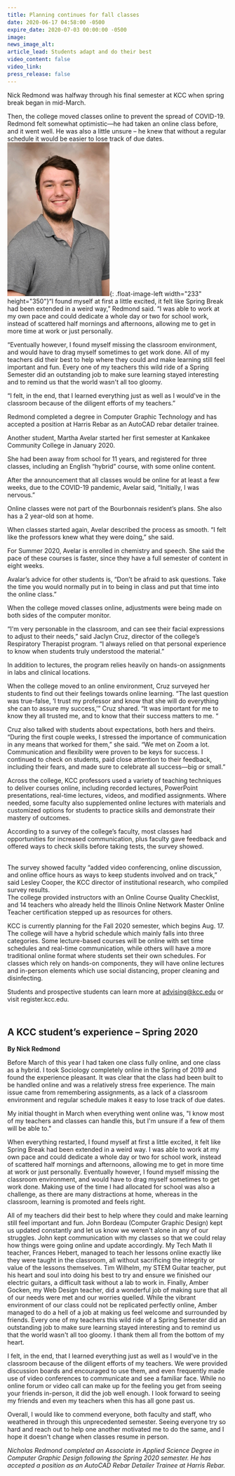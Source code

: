 ```yaml
---
title: Planning continues for fall classes
date: 2020-06-17 04:58:00 -0500
expire_date: 2020-07-03 00:00:00 -0500
image:
news_image_alt:
article_lead: Students adapt and do their best
video_content: false
video_link:
press_release: false
---
```


Nick Redmond was halfway through his final semester at KCC when spring break began in mid-March.

Then, the college moved classes online to prevent the spread of COVID-19. Redmond felt somewhat optimistic—he had taken an online class before, and it went well. He was also a little unsure – he knew that without a regular schedule it would be easier to lose track of due dates.<br>![](/uploads/nicholas-redmond---copy.JPG){: .float-image-left width="233" height="350"}“I found myself at first a little excited, it felt like Spring Break had been extended in a weird way,” Redmond said. “I was able to work at my own pace and could dedicate a whole day or two for school work, instead of scattered half mornings and afternoons, allowing me to get in more time at work or just personally.

“Eventually however, I found myself missing the classroom environment, and would have to drag myself sometimes to get work done. All of my teachers did their best to help where they could and make learning still feel important and fun. Every one of my teachers this wild ride of a Spring Semester did an outstanding job to make sure learning stayed interesting and to remind us that the world wasn't all too gloomy.

“I felt, in the end, that I learned everything just as well as I would've in the classroom because of the diligent efforts of my teachers.”&nbsp;

Redmond completed a degree in Computer Graphic Technology and has accepted a position at Harris Rebar as an AutoCAD rebar detailer trainee.

Another student, Martha Avelar started her first semester at Kankakee Community College in January 2020.

She had been away from school for 11 years, and registered for three classes, including an English “hybrid” course, with some online content.

After the announcement that all classes would be online for at least a few weeks, due to the COVID-19 pandemic, Avelar said, “Initially, I was nervous.”&nbsp;

Online classes were not part of the Bourbonnais resident’s plans. She also has a 2 year-old son at home.&nbsp;

When classes started again, Avelar described the process as smooth. “I felt like the professors knew what they were doing,” she said.&nbsp;

For Summer 2020, Avelar is enrolled in chemistry and speech. She said the pace of these courses is faster, since they have a full semester of content in eight weeks.

Avalar’s advice for other students is, “Don’t be afraid to ask questions. Take the time you would normally put in to being in class and put that time into the online class.”&nbsp;

When the college moved classes online, adjustments were being made on both sides of the computer monitor.

“I'm very personable in the classroom, and can see their facial expressions to adjust to their needs,” said Jaclyn Cruz, director of the college’s Respiratory Therapist program. “I always relied on that personal experience to know when students truly understood the material.”

In addition to lectures, the program relies heavily on hands-on assignments in labs and clinical locations.

When the college moved to an online environment, Cruz surveyed her students to find out their feelings towards online learning. “The last question was true-false, ‘I trust my professor and know that she will do everything she can to assure my success,’” Cruz shared. “It was important for me to know they all trusted me, and to know that their success matters to me. “

Cruz also talked with students about expectations, both hers and theirs.&nbsp;<br>“During the first couple weeks, I stressed the importance of communication in any means that worked for them,” she said. “We met on Zoom a lot. Communication and flexibility were proven to be keys for success. I continued to check on students, paid close attention to their feedback, including their fears, and made sure to celebrate all success—big or small.”

Across the college, KCC professors used a variety of teaching techniques to deliver courses online, including recorded lectures, PowerPoint presentations, real-time lectures, videos, and modified assignments. Where needed, some faculty also supplemented online lectures with materials and customized options for students to practice skills and demonstrate their mastery of outcomes.

According to a survey of the college’s faculty, most classes had opportunities for increased communication, plus faculty gave feedback and offered ways to check skills before taking tests, the survey showed.

<br>The survey showed faculty “added video conferencing, online discussion, and online office hours as ways to keep students involved and on track,” said Lesley Cooper, the KCC director of institutional research, who compiled survey results.<br>The college provided instructors with an Online Course Quality Checklist, and 14 teachers who already held the Illinois Online Network Master Online Teacher certification stepped up as resources for others.

KCC is currently planning for the Fall 2020 semester, which begins Aug. 17.&nbsp;<br>The college will have a hybrid schedule which mainly falls into three categories. Some lecture-based courses will be online with set time schedules and real-time communication, while others will have a more traditional online format where students set their own schedules. For classes which rely on hands-on components, they will have online lectures and in-person elements which use social distancing, proper cleaning and disinfecting.

Students and prospective students can learn more at [advising@kcc.edu](mailto:advising@kcc.edu) or visit register.kcc.edu.

## <br>A KCC student’s experience – Spring 2020

**By Nick Redmond**&nbsp;

Before March of this year I had taken one class fully online, and one class as a hybrid. I took Sociology completely online in the Spring of 2019 and found the experience pleasant. It was clear that the class had been built to be handled online and was a relatively stress free experience. The main issue came from remembering assignments, as a lack of a classroom environment and regular schedule makes it easy to lose track of due dates.

My initial thought in March when everything went online was, "I know most of my teachers and classes can handle this, but I'm unsure if a few of them will be able to."

When everything restarted, I found myself at first a little excited, it felt like Spring Break had been extended in a weird way. I was able to work at my own pace and could dedicate a whole day or two for school work, instead of scattered half mornings and afternoons, allowing me to get in more time at work or just personally. Eventually however, I found myself missing the classroom environment, and would have to drag myself sometimes to get work done. Making use of the time I had allocated for school was also a challenge, as there are many distractions at home, whereas in the classroom, learning is promoted and feels right.

All of my teachers did their best to help where they could and make learning still feel important and fun. John Bordeau (Computer Graphic Design) kept us updated constantly and let us know we weren't alone in any of our struggles. John kept communication with my classes so that we could relay how things were going online and update accordingly. My Tech Math II teacher, Frances Hebert, managed to teach her lessons online exactly like they were taught in the classroom, all without sacrificing the integrity or value of the lessons themselves. Tim Wilhelm, my STEM Guitar teacher, put his heart and soul into doing his best to try and ensure we finished our electric guitars, a difficult task without a lab to work in. Finally, Amber Gocken, my Web Design teacher, did a wonderful job of making sure that all of our needs were met and our worries quelled. While the vibrant environment of our class could not be replicated perfectly online, Amber managed to do a hell of a job at making us feel welcome and surrounded by friends. Every one of my teachers this wild ride of a Spring Semester did an outstanding job to make sure learning stayed interesting and to remind us that the world wasn't all too gloomy. I thank them all from the bottom of my heart.

I felt, in the end, that I learned everything just as well as I would've in the classroom because of the diligent efforts of my teachers. We were provided discussion boards and encouraged to use them, and even frequently made use of video conferences to communicate and see a familiar face. While no online forum or video call can make up for the feeling you get from seeing your friends in-person, it did the job well enough. I look forward to seeing my friends and even my teachers when this has all gone past us.

Overall, I would like to commend everyone, both faculty and staff, who weathered in through this unprecedented semester. Seeing everyone try so hard and reach out to help one another motivated me to do the same, and I hope it doesn't change when classes resume in person.

*Nicholas Redmond completed an Associate in Applied Science Degree in Computer Graphic Design following the Spring 2020 semester. He has accepted a position as an AutoCAD Rebar Detailer Trainee at Harris Rebar.*<br>&nbsp;